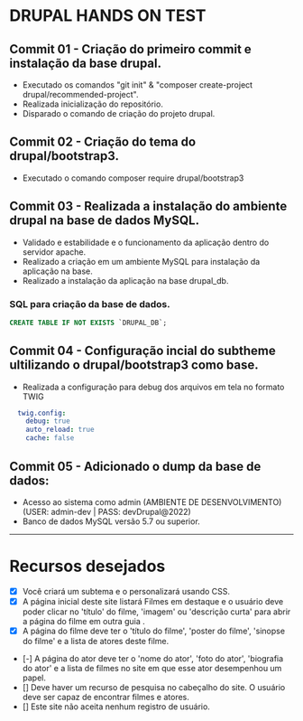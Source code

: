 # DRUPAL HANDS ON TEST

## Commit 01 - Criação do primeiro commit e instalação da base drupal.
- Executado os comandos "git init" & "composer create-project drupal/recommended-project".
- Realizada inicialização do repositório.
- Disparado o comando de criação do projeto drupal.

## Commit 02 - Criação do tema do drupal/bootstrap3.
- Executado o comando composer require drupal/bootstrap3

## Commit 03 - Realizada a instalação do ambiente drupal na base de dados MySQL.
- Validado e estabilidade e o funcionamento da aplicação dentro do servidor apache.
- Realizado a criação em um ambiente MySQL para instalação da aplicação na base.
- Realizado a instalação da aplicação na base drupal_db.

### SQL para criação da base de dados.
```sql
CREATE TABLE IF NOT EXISTS `DRUPAL_DB`;
```

## Commit 04 - Configuração incial do subtheme ultilizando o drupal/bootstrap3 como base.
- Realizada a configuração para debug dos arquivos em tela no formato TWIG
```yml
  twig.config:
    debug: true
    auto_reload: true
    cache: false
```

## Commit 05 - Adicionado o dump da base de dados:
- Acesso ao sistema como admin (AMBIENTE DE DESENVOLVIMENTO) (USER: admin-dev | PASS: devDrupal@2022)
- Banco de dados MySQL versão 5.7 ou superior.
---

# Recursos desejados
- [X] Você criará um subtema e o personalizará usando CSS.
- [X] A página inicial deste site listará Filmes em destaque e o usuário deve poder clicar no 'título' do filme, 'imagem' ou 'descrição curta' para abrir a página do filme em outra guia .
- [X] A página do filme deve ter o 'título do filme', 'poster do filme', 'sinopse do filme' e a lista de atores deste filme.
- [-] A página do ator deve ter o 'nome do ator', 'foto do ator', 'biografia do ator' e a lista de filmes no site em que esse ator desempenhou um papel.
- [] Deve haver um recurso de pesquisa no cabeçalho do site. O usuário deve ser capaz de encontrar filmes e atores.
- [] Este site não aceita nenhum registro de usuário.
